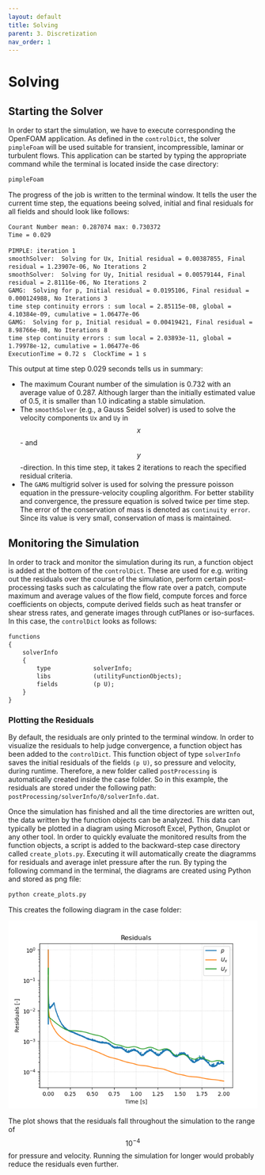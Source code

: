 ```yaml
---
layout: default
title: Solving
parent: 3. Discretization
nav_order: 1
---
```


# Solving


## Starting the Solver

In order to start the simulation, we have to execute corresponding the OpenFOAM application. As defined in the `controlDict`, the solver `pimpleFoam` will be used suitable for transient, incompressible, laminar or turbulent flows. This application can be started by typing the appropriate command while the terminal is located inside the case directory:

```bash
pimpleFoam
```

The progress of the job is written to the terminal window. It tells the user the current time step, the equations beeing solved, initial and final residuals for all fields and should look like follows:

```
Courant Number mean: 0.287074 max: 0.730372
Time = 0.029

PIMPLE: iteration 1
smoothSolver:  Solving for Ux, Initial residual = 0.00387855, Final residual = 1.23907e-06, No Iterations 2
smoothSolver:  Solving for Uy, Initial residual = 0.00579144, Final residual = 2.81116e-06, No Iterations 2
GAMG:  Solving for p, Initial residual = 0.0195106, Final residual = 0.000124988, No Iterations 3
time step continuity errors : sum local = 2.85115e-08, global = 4.10384e-09, cumulative = 1.06477e-06
GAMG:  Solving for p, Initial residual = 0.00419421, Final residual = 8.98766e-08, No Iterations 8
time step continuity errors : sum local = 2.03893e-11, global = 1.79978e-12, cumulative = 1.06477e-06
ExecutionTime = 0.72 s  ClockTime = 1 s
```

This output at time step 0.029 seconds tells us in summary:
- The maximum Courant number of the simulation is 0.732 with an average value of 0.287. Although larger than the initially estimated value of 0.5, it is smaller than 1.0 indicating a stable simulation.
- The `smoothSolver` (e.g., a Gauss Seidel solver) is used to solve the velocity components `Ux` and `Uy` in $$x$$- and $$y$$-direction. In this time step, it takes 2 iterations to reach the specified residual criteria.
- The `GAMG` multigrid solver is used for solving the pressure poisson equation in the pressure-velocity coupling algorithm. For better stability and convergence, the pressure equation is solved twice per time step.
The error of the conservation of mass is denoted as `continuity error`. Since its value is very small, conservation of mass is maintained.


## Monitoring the Simulation

In order to track and monitor the simulation during its run, a function object is added at the bottom of the `controlDict`. These are used for e.g. writing out the residuals over the course of the simulation, perform certain post-processing tasks such as calculating the flow rate over a patch, compute maximum and average values of the flow field, compute forces and force coefficients on objects, compute derived fields such as heat transfer or shear stress rates, and generate images through cutPlanes or iso-surfaces. In this case, the `controlDict` looks as follows:

```
functions
{
    solverInfo
    {
        type            solverInfo;
        libs            (utilityFunctionObjects);
        fields          (p U);
    }
}
```

### Plotting the Residuals

By default, the residuals are only printed to the terminal window. In order to visualize the residuals to help judge convergence, a function object has been added to the `controlDict`. This function object of type `solverInfo` saves the initial residuals of the fields `(p U)`, so pressure and velocity, during runtime. Therefore, a new folder called `postProcessing` is automatically created inside the case folder. So in this example, the residuals are stored under the following path: `postProcessing/solverInfo/0/solverInfo.dat`.

Once the simulation has finished and all the time directories are written out, the data written by the function objects can be analyzed. This data can typically be plotted in a diagram using Microsoft Excel, Python, Gnuplot or any other tool. In order to quickly evaluate the monitored results from the function objects, a script is added to the backward-step case directory called `create_plots.py`. Executing it will automatically create the diagramms for residuals and average inlet pressure after the run. By typing the following command in the terminal, the diagrams are created using Python and stored as png file:

```bash
python create_plots.py
```

This creates the following diagram in the case folder:

![Backward-facing step case residuals](figures/backward-step-residuals.png)

The plot shows that the residuals fall throughout the simulation to the range of $$10^{-4}$$ for pressure and velocity. Running the simulation for longer would probably reduce the residuals even further.
